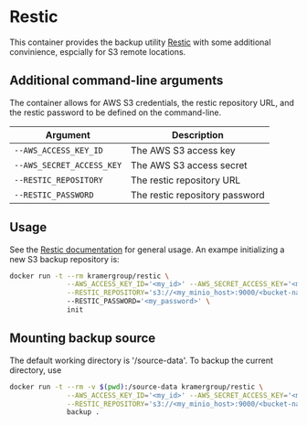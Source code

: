 # Restic

This container provides the backup utility [Restic](https://restic.net/) with some additional convinience, espcially for S3 remote locations.

## Additional command-line arguments

The container allows for AWS S3 credentials, the restic repository URL, and the restic password to be defined on the command-line. 

| Argument                  | Description                    |
| ------------------------- | ------------------------------ |
| `--AWS_ACCESS_KEY_ID`     | The AWS S3 access key          |
| `--AWS_SECRET_ACCESS_KEY` | The AWS S3 access secret       |
| `--RESTIC_REPOSITORY`     | The restic repository URL      |
| `--RESTIC_PASSWORD`       | The restic repository password |

## Usage

See the [Restic documentation](https://restic.readthedocs.io/en/stable/) for general usage. An exampe initializing a new S3 backup repository is:

```bash
docker run -t --rm kramergroup/restic \
              --AWS_ACCESS_KEY_ID='<my_id>' --AWS_SECRET_ACCESS_KEY='<my_key>' \
              --RESTIC_REPOSITORY='s3://<my_minio_host>:9000/<bucket-name>' \ 
              --RESTIC_PASSWORD='<my_password>' \
              init
```

## Mounting backup source

The default working directory is '/source-data'. To backup the current directory, use

```bash
docker run -t --rm -v $(pwd):/source-data kramergroup/restic \
              --AWS_ACCESS_KEY_ID='<my_id>' --AWS_SECRET_ACCESS_KEY='<my_key>' \
              --RESTIC_REPOSITORY='s3://<my_minio_host>:9000/<bucket-name>' \ --RESTIC_PASSWORD='<my_password>' \
              backup .
```